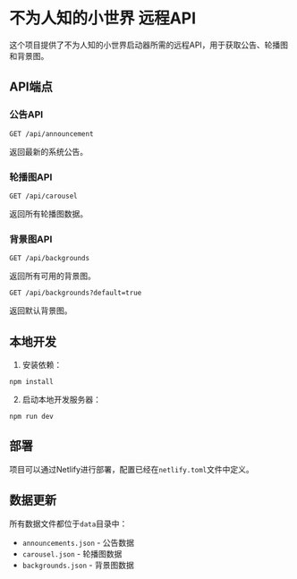 # 不为人知的小世界 远程API

这个项目提供了不为人知的小世界启动器所需的远程API，用于获取公告、轮播图和背景图。

## API端点

### 公告API

```
GET /api/announcement
```

返回最新的系统公告。

### 轮播图API

```
GET /api/carousel
```

返回所有轮播图数据。

### 背景图API

```
GET /api/backgrounds
```

返回所有可用的背景图。

```
GET /api/backgrounds?default=true
```

返回默认背景图。

## 本地开发

1. 安装依赖：

```
npm install
```

2. 启动本地开发服务器：

```
npm run dev
```

## 部署

项目可以通过Netlify进行部署，配置已经在`netlify.toml`文件中定义。

## 数据更新

所有数据文件都位于`data`目录中：

- `announcements.json` - 公告数据
- `carousel.json` - 轮播图数据
- `backgrounds.json` - 背景图数据 
